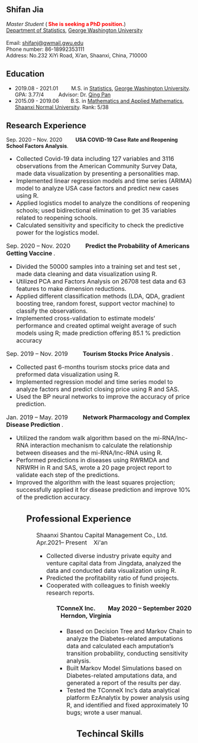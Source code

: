 ## Shifan Jia

<i> Master Student </i> (<b><font color="#FF0000"> She is seeking a PhD position.</font></b>) 
<br />
<a href="https://statistics.columbian.gwu.edu/" target="_blank">Department of Statistics</a>, <a href="https://www.gwu.edu/" target="_blank">George Washington University</a><br />
<br /> 
Email: shifanj@gwmail.gwu.edu  
Phone number: 86-18992353111 <br />
Address: No.232 XiYi Road, Xi’an, Shaanxi, China, 710000

## Education
<ul>
<li>2019.08 -  2021.01 &nbsp;&nbsp;&nbsp;&nbsp;&nbsp;&nbsp;&nbsp; M.S. in <a href="https://statistics.columbian.gwu.edu/" target="_blank">Statistics</a>, <a href="https://www.gwu.edu/" target="_blank"> George Washington University</a>. GPA: 3.77/4 &nbsp;&nbsp;&nbsp;&nbsp;&nbsp;&nbsp;&nbsp;&nbsp; Advisor: Dr. <a href="https://statistics.columbian.gwu.edu/qing-pan" target="_blank">Qing Pan</a></li>
<li>2015.09 - 2019.06 &nbsp;&nbsp;&nbsp;&nbsp;&nbsp;&nbsp; B.S. in <a href="http://maths.snnu.edu.cn/" target="_blank">Mathematics and Applied Mathematics</a>, <a href="https://english.snnu.edu.cn/" target="_blank">Shaanxi Normal University</a>. Rank: 5/38 &nbsp;&nbsp;&nbsp;&nbsp;&nbsp;&nbsp;</li>
</ul>

## Research Experience
Sep. 2020 – Nov. 2020 &nbsp;&nbsp;&nbsp;&nbsp;&nbsp;&nbsp;&nbsp; <b> USA COVID-19 Case Rate and Reopening School Factors Analysis</b>. &nbsp;&nbsp;&nbsp;&nbsp;&nbsp;&nbsp;&nbsp; 
<font size="3">
 <ul>
<li> Collected Covid-19 data including 127 variables and 3116 observations from the American Community Survey Data,
made data visualization by presenting a personalities map.</li>
<li>Implemented linear regression models and time series (ARIMA) model to analyze USA case factors and predict new cases
using R.</li>
<li>Applied logistics model to analyze the conditions of reopening schools; used bidirectional elimination to get 35 variables
related to reopening schools.</li> 
<li>Calculated sensitivity and specificity to check the predictive power for the logistics model.</li> 
</ul>
  
 Sep. 2020 – Nov. 2020 &nbsp;&nbsp;&nbsp;&nbsp;&nbsp;&nbsp;&nbsp; <b> Predict the Probability of Americans Getting Vaccine </b>. &nbsp;&nbsp;&nbsp;&nbsp;&nbsp;&nbsp;&nbsp; 
<font size="3">
 <ul>
<li>Divided the 50000 samples into a training set and test set , made data cleaning and data visualization using R.</li>
<li>Utilized PCA and Factors Analysis on 26708 test data and 63 features to make dimension reductions. </li>
<li> Applied different classification methods (LDA, QDA, gradient boosting tree, random forest, support vector machine) to
classify the observations.</li> 
<li> Implemented cross-validation to estimate models’ performance and created optimal weight average of such models using
R; made prediction offering 85.1 % prediction accuracy</li> 
</ul>  

  
Sep. 2019 – Nov. 2019 &nbsp;&nbsp;&nbsp;&nbsp;&nbsp;&nbsp;&nbsp; <b> Tourism Stocks Price Analysis </b>. &nbsp;&nbsp;&nbsp;&nbsp;&nbsp;&nbsp;&nbsp; 
<font size="3">
 <ul>
<li>Collected past 6-months tourism stocks price data and preformed data visualization using R.</li>
<li> Implemented regression model and time series model to analyze factors and predict closing price using R and SAS. </li>
<li>Used the BP neural networks to improve the accuracy of price prediction.</li>  
</ul>   
  
  
Jan. 2019 – May. 2019 &nbsp;&nbsp;&nbsp;&nbsp;&nbsp;&nbsp;&nbsp; <b> Network Pharmacology and Complex Disease Prediction </b>. &nbsp;&nbsp;&nbsp;&nbsp;&nbsp;&nbsp;&nbsp; 
<font size="3">
 <ul>
<li>Utilized the random walk algorithm based on the mi-RNA/lnc-RNA interaction mechanism to calculate the relationship
between diseases and the mi-RNA/lnc-RNA using R.</li>
<li>Performed predictions in diseases using RWRMDA and NRWRH in R and SAS, wrote a 20 page project report to
validate each step of the predictions. </li>
<li>Improved the algorithm with the least squares projection; successfully applied it for disease prediction and improve 10%
of the prediction accuracy.</li>  
 <ul> 
 
  ## Professional Experience
<ul> 
 Shaanxi Shantou Capital Management Co., Ltd.  &nbsp;&nbsp;&nbsp;&nbsp;&nbsp;&nbsp;&nbsp;  Apr.2021– Present   &nbsp;&nbsp; Xi'an 
 <ul> 
<li>Collected diverse industry private equity and venture capital data from Jingdata, analyzed the data and conducted data
visualization using R.</li>
<li>Predicted the profitability ratio of fund projects. </li>
<li>Cooperated with colleagues to finish weekly research reports. </li>
<ul>
 
#### TConneX Inc.  &nbsp;&nbsp;&nbsp;&nbsp;&nbsp;&nbsp;&nbsp;  May 2020 – September 2020   &nbsp;&nbsp;  Herndon, Virginia
 <ul>
<li> Based on Decision Tree and Markov Chain to analyze the Diabetes-related amputations data and calculated each
amputation’s transition probability, conducting sensitivity analysis.</li>
<li>Built Markov Model Simulations based on Diabetes-related amputations data, and generated a report of the results per
day. </li>
<li>Tested the TConneX Inc’s data analytical platform EzAnalytix by power analysis using R, and identified and fixed
approximately 10 bugs; wrote a user manual. </li>
<ul>
 
## Techincal Skills
